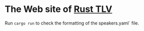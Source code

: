 # The Web site of [Rust TLV](https://rust-tlv.github.io/)


Run `cargo run` to check the formatting of the speakers.yaml` file.


